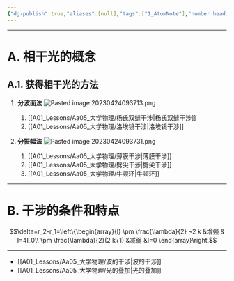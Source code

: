 ```yaml
---
{"dg-publish":true,"aliases":[null],"tags":["1_AtomNote"],"number headings":"auto, first-level 1, max 6, A.1.","Created-Date":"2023-04-24 08:30:28","Modified-Date":"2024-04-18 11:53:30","permalink":"/A01_Lessons/Aa05_大学物理/光的干涉/","dgPassFrontmatter":true}
---
```


---


# A. 相干光的概念


## A.1. 获得相干光的方法

1. **分波面法**
   ![Pasted image 20230424093713.png](/img/user/Z02_ObFiles/Attachments/Pasted%20image%2020230424093713.png)
	1. [[A01_Lessons/Aa05_大学物理/杨氏双缝干涉\|杨氏双缝干涉]]
	2. [[A01_Lessons/Aa05_大学物理/洛埃镜干涉\|洛埃镜干涉]]
	   
	   
2. **分振幅法**
   ![Pasted image 20230424093731.png](/img/user/Z02_ObFiles/Attachments/Pasted%20image%2020230424093731.png)
	1. [[A01_Lessons/Aa05_大学物理/薄膜干涉\|薄膜干涉]]
	2. [[A01_Lessons/Aa05_大学物理/劈尖干涉\|劈尖干涉]]
	3. [[A01_Lessons/Aa05_大学物理/牛顿环\|牛顿环]]


---


# B. 干涉的条件和特点


$$\delta=r_2-r_1=\left\{\begin{array}{l} 
\pm \frac{\lambda}{2} ~2 k  &增强 & I=4I_0\\
\pm \frac{\lambda}{2}(2 k+1) &减弱 &I=0
\end{array}\right.$$








---


- [[A01_Lessons/Aa05_大学物理/波的干涉\|波的干涉]]
- [[A01_Lessons/Aa05_大学物理/光的叠加\|光的叠加]]